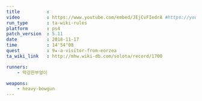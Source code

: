 ```yaml
---
title          :
video          : https://www.youtube.com/embed/JEjCvFIedrA #https://youtu.be/JEjCvFIedrA
run_type       : ta-wiki-rules
platform       : ps4
patch_version  : 5.11
date           : 2018-11-17
time           : 14'54"08
quest          : 9★-a-visitor-from-eorzea
ta_wiki_link   : http://mhw.wiki-db.com/solota/record/1700

runners:
    - 막강한부엉이

weapons:
    - heavy-bowgun
---
```

